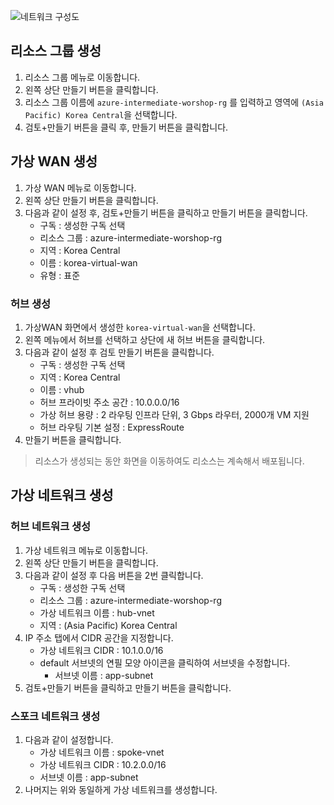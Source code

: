 ![네트워크 구성도](https://github.com/HyeonYeong-Rose/AzureLandingZoneWorkshop/blob/7538415de77a46239ade0d6d41e5ff2cd64f0acd/images/NW%20setup.png)
## 리소스 그룹 생성

1. 리소스 그룹 메뉴로 이동합니다.
2. 왼쪽 상단 만들기 버튼을 클릭합니다.
3. 리소스 그룹 이름에 `azure-intermediate-worshop-rg` 를 입력하고 영역에 `(Asia Pacific) Korea Central`을 선택합니다.
4. 검토+만들기 버튼을 클릭 후, 만들기 버튼을 클릭합니다.

## 가상 WAN 생성

1. 가상 WAN 메뉴로 이동합니다.
2. 왼쪽 상단 만들기 버튼을 클릭합니다.
3. 다음과 같이 설정 후, 검토+만들기 버튼을 클릭하고 만들기 버튼을 클릭합니다.
    - 구독 : 생성한 구독 선택
    - 리소스 그룹 : azure-intermediate-worshop-rg
    - 지역 : Korea Central
    - 이름 : korea-virtual-wan
    - 유형 : 표준

### 허브 생성

1. 가상WAN 화면에서 생성한 `korea-virtual-wan`을 선택합니다.
2. 왼쪽 메뉴에서 허브를 선택하고 상단에 새 허브 버튼을 클릭합니다.
3. 다음과 같이 설정 후 검토 만들기 버튼을 클릭합니다.
    - 구독 : 생성한 구독 선택
    - 지역 : Korea Central
    - 이름 : vhub
    - 허브 프라이빗 주소 공간 : 10.0.0.0/16
    - 가상 허브 용량 : 2 라우팅 인프라 단위, 3 Gbps 라우터, 2000개 VM 지원
    - 허브 라우팅 기본 설정 : ExpressRoute
4. 만들기 버튼을 클릭합니다.

> 리소스가 생성되는 동안 화면을 이동하여도 리소스는 계속해서 배포됩니다.

## 가상 네트워크 생성

### 허브 네트워크 생성

1. 가상 네트워크 메뉴로 이동합니다.
2. 왼쪽 상단 만들기 버튼을 클릭합니다.
3. 다음과 같이 설정 후 다음 버튼을 2번 클릭합니다.
    - 구독 : 생성한 구독 선택
    - 리소스 그룹 : azure-intermediate-worshop-rg
    - 가상 네트워크 이름 : hub-vnet
    - 지역 : (Asia Pacific) Korea Central
4. IP 주소 탭에서 CIDR 공간을 지정합니다.
    - 가상 네트워크 CIDR : 10.1.0.0/16
    - default 서브넷의 연필 모양 아이콘을 클릭하여 서브넷을 수정합니다.
        - 서브넷 이름 : app-subnet
5. 검토+만들기 버튼을 클릭하고 만들기 버튼을 클릭합니다.

### 스포크 네트워크 생성

1. 다음과 같이 설정합니다.
    - 가상 네트워크 이름 : spoke-vnet
    - 가상 네트워크 CIDR : 10.2.0.0/16
    - 서브넷 이름 : app-subnet
2. 나머지는 위와 동일하게 가상 네트워크를 생성합니다.

